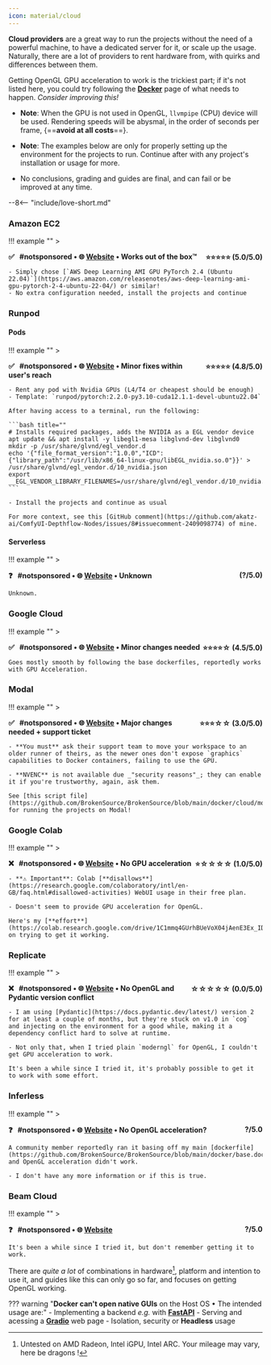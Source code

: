 ```yaml
---
icon: material/cloud
---
```


<b><span class="the">C</span>loud providers</b> are a great way to run the projects without the need of a powerful machine, to have a dedicated server for it, or scale up the usage. Naturally, there are a lot of providers to rent hardware from, with quirks and differences between them.

Getting OpenGL GPU acceleration to work is the trickiest part; if it's not listed here, you could try following the [**Docker**](site:/get/docker) page of what needs to happen. _Consider improving this!_

- **Note**: When the GPU is not used in OpenGL, `llvmpipe` (CPU) device will be used. Rendering speeds will be abysmal, in the order of seconds per frame, {==**avoid at all costs**==}.

- **Note**: The examples below are only for properly setting up the environment for the projects to run. Continue after with any project's installation or usage for more.

- No conclusions, grading and guides are final, and can fail or be improved at any time.

--8<-- "include/love-short.md"


### Amazon EC2

!!! example ""
    > <div><b>✅ &nbsp; #notsponsored • 🌐 <a href="https://aws.amazon.com/ec2/">Website</a><span style="float: right;">⭐️⭐️⭐️⭐️⭐️ (5.0/5.0)</span> • Works out of the box™</b></div>

    - Simply chose [`AWS Deep Learning AMI GPU PyTorch 2.4 (Ubuntu 22.04)`](https://aws.amazon.com/releasenotes/aws-deep-learning-ami-gpu-pytorch-2-4-ubuntu-22-04/) or similar!
    - No extra configuration needed, install the projects and continue


### Runpod

#### Pods

!!! example ""
    > <div><b>✅ &nbsp; #notsponsored • 🌐 <a href="https://runpod.io/">Website</a><span style="float: right;">⭐️⭐️⭐️⭐️⭐️ (4.8/5.0)</span> • Minor fixes within user's reach</b></div>

    - Rent any pod with Nvidia GPUs (L4/T4 or cheapest should be enough)
    - Template: `runpod/pytorch:2.2.0-py3.10-cuda12.1.1-devel-ubuntu22.04`

    After having access to a terminal, run the following:

    ```bash title=""
    # Installs required packages, adds the NVIDIA as a EGL vendor device
    apt update && apt install -y libegl1-mesa libglvnd-dev libglvnd0
    mkdir -p /usr/share/glvnd/egl_vendor.d
    echo '{"file_format_version":"1.0.0","ICD":{"library_path":"/usr/lib/x86_64-linux-gnu/libEGL_nvidia.so.0"}}' > /usr/share/glvnd/egl_vendor.d/10_nvidia.json
    export __EGL_VENDOR_LIBRARY_FILENAMES=/usr/share/glvnd/egl_vendor.d/10_nvidia.json
    ```

    - Install the projects and continue as usual

    For more context, see this [GitHub comment](https://github.com/akatz-ai/ComfyUI-Depthflow-Nodes/issues/8#issuecomment-2409098774) of mine.

#### Serverless

!!! example ""
    > <div><b>❓ &nbsp; #notsponsored • 🌐 <a href="https://runpod.io/">Website</a><span style="float: right;">(?/5.0)</span> • Unknown</b></div>

    Unknown.


### Google Cloud

!!! example ""
    > <div><b>✅ &nbsp; #notsponsored • 🌐 <a href="https://cloud.google.com/">Website</a><span style="float: right;">⭐️⭐️⭐️⭐️<span style="font-size: 15px;">☆</span> (4.5/5.0)</span> • Minor changes needed</b></div>

    Goes mostly smooth by following the base dockerfiles, reportedly works with GPU Acceleration.


### Modal

!!! example ""
    > <div><b>✅ &nbsp; #notsponsored • 🌐 <a href="https://modal.com/">Website</a><span style="float: right;">⭐️⭐️⭐️<span style="font-size: 15px;">☆☆</span> (3.0/5.0)</span> • Major changes needed + support ticket</b></div>

    - **You must** ask their support team to move your workspace to an older runner of theirs, as the newer ones don't expose `graphics` capabilities to Docker containers, failing to use the GPU.

    - **NVENC** is not available due _"security reasons"_; they can enable it if you're trustworthy, again, ask them.

    See [this script file](https://github.com/BrokenSource/BrokenSource/blob/main/docker/cloud/modal_com.py) for running the projects on Modal!


### Google Colab

!!! example ""
    > <div><b>❌ &nbsp; #notsponsored • 🌐 <a href="https://colab.research.google.com/">Website</a><span style="float: right;">⭐️<span style="font-size: 15px;">☆☆☆☆</span> (1.0/5.0)</span> • No GPU acceleration</b></div>

    - **⚠️ Important**: Colab [**disallows**](https://research.google.com/colaboratory/intl/en-GB/faq.html#disallowed-activities) WebUI usage in their free plan.

    - Doesn't seem to provide GPU acceleration for OpenGL.

    Here's my [**effort**](https://colab.research.google.com/drive/1C1mmq4GUrhBUeVoX04jAenE3Ex_IDqDB) on trying to get it working.


### Replicate

!!! example ""
    > <div><b>❌ &nbsp; #notsponsored • 🌐 <a href="https://beam.cloud/">Website</a><span style="float: right;"><span style="font-size: 15px;">☆☆☆☆☆</span> (0.0/5.0)</span> • No OpenGL and Pydantic version conflict</b></div>

    - I am using [Pydantic](https://docs.pydantic.dev/latest/) version 2 for at least a couple of months, but they're stuck on v1.0 in `cog` and injecting on the environment for a good while, making it a dependency conflict hard to solve at runtime.

    - Not only that, when I tried plain `moderngl` for OpenGL, I couldn't get GPU acceleration to work.

    It's been a while since I tried it, it's probably possible to get it to work with some effort.


### Inferless

!!! example ""
    > <div><b>❓ &nbsp; #notsponsored • 🌐 <a href="https://inferless.com/">Website</a><span style="float: right;">?/5.0</span> • No OpenGL acceleration?</b></div>

    A community member reportedly ran it basing off my main [dockerfile](https://github.com/BrokenSource/BrokenSource/blob/main/docker/base.dockerfile), and OpenGL acceleration didn't work.

    - I don't have any more information or if this is true.


### Beam Cloud

!!! example ""
    > <div><b>❓ &nbsp; #notsponsored • 🌐 <a href="https://beam.cloud/">Website</a><span style="float: right;">?/5.0</span></b></div>

    It's been a while since I tried it, but don't remember getting it to work.


There are *quite a lot* of combinations in hardware[^1], platform and intention to use it, and guides like this can only go so far, and focuses on getting OpenGL working.

[^1]: Untested on AMD Radeon, Intel iGPU, Intel ARC. Your mileage may vary, here be dragons !

??? warning "**Docker can't open native GUIs** on the Host OS • The intended usage are:"
    - Implementing a backend _e.g._ with [**FastAPI**](https://fastapi.tiangolo.com)
    - Serving and acessing a [**Gradio**](https://www.gradio.app) web page
    - Isolation, security or **Headless** usage
